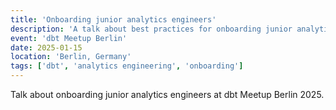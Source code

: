 ```yaml
---
title: 'Onboarding junior analytics engineers'
description: 'A talk about best practices for onboarding junior analytics engineers into data teams.'
event: 'dbt Meetup Berlin'
date: 2025-01-15
location: 'Berlin, Germany'
tags: ['dbt', 'analytics engineering', 'onboarding']
---
```


Talk about onboarding junior analytics engineers at dbt Meetup Berlin 2025.
